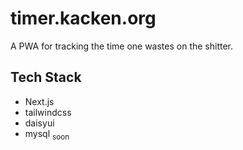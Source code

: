# timer.kacken.org

A PWA for tracking the time one wastes on the shitter.

## Tech Stack

- Next.js
- tailwindcss
- daisyui
- mysql <sub>soon</sub>
